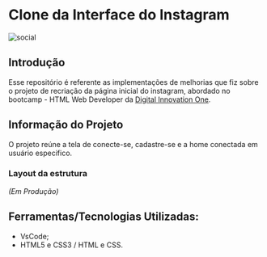 # Clone da Interface do Instagram
![social](https://user-images.githubusercontent.com/48417347/101220278-2af10480-3664-11eb-83b5-57cefbbb43fe.png)

## Introdução
Esse repositório é referente as implementações de melhorias que fiz sobre o projeto de recriação da página inicial do instagram, abordado no bootcamp - HTML Web Developer da <a href="https://web.digitalinnovation.one">Digital Innovation One</a>.

## Informação do Projeto
O projeto reúne a tela de conecte-se, cadastre-se e a home conectada em usuário especifico.

### Layout da estrutura
<i> (Em Produção) </i>

## Ferramentas/Tecnologias Utilizadas:
- VsCode;
- HTML5 e CSS3 / HTML e CSS.
